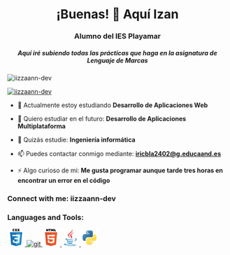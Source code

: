<h1 align="center">¡Buenas! 👋 Aquí Izan</h1>
<h3 align="center">Alumno del IES Playamar</h3>
<h5 align="center">Aquí iré subiendo todas las prácticas que haga en la asignatura de Lenguaje de Marcas</h5>

<p align="left"> <img src="https://komarev.com/ghpvc/?username=iizzaann-dev&label=Profile%20views&color=0e75b6&style=flat" alt="iizzaann-dev" /> </p>

<p align="left"> <a href="https://github.com/ryo-ma/github-profile-trophy"><img src="https://github-profile-trophy.vercel.app/?username=iizzaann-dev" alt="iizzaann-dev" /></a> </p>

- 🔭 Actualmente estoy estudiando **Desarrollo de Aplicaciones Web**

- 🌱 Quiero estudiar en el futuro: **Desarrollo de Aplicaciones Multiplataforma**

- 👯 Quizás estudie: **Ingeniería informática**

- 📫 Puedes contactar conmigo mediante: **iricbla2402@g.educaand.es**

- ⚡ Algo curioso de mi: **Me gusta programar aunque tarde tres horas en encontrar un error en el código**

<h3 align="left">Connect with me: iizzaann-dev</h3>
<p align="left">
</p>

<h3 align="left">Languages and Tools:</h3>
<p align="left"> <a href="https://www.w3schools.com/css/" target="_blank" rel="noreferrer"> <img src="https://raw.githubusercontent.com/devicons/devicon/master/icons/css3/css3-original-wordmark.svg" alt="css3" width="40" height="40"/> </a> <a href="https://git-scm.com/" target="_blank" rel="noreferrer"> <img src="https://www.vectorlogo.zone/logos/git-scm/git-scm-icon.svg" alt="git" width="40" height="40"/> </a> <a href="https://www.w3.org/html/" target="_blank" rel="noreferrer"> <img src="https://raw.githubusercontent.com/devicons/devicon/master/icons/html5/html5-original-wordmark.svg" alt="html5" width="40" height="40"/> </a> <a href="https://www.java.com" target="_blank" rel="noreferrer"> <img src="https://raw.githubusercontent.com/devicons/devicon/master/icons/java/java-original.svg" alt="java" width="40" height="40"/> </a> <a href="https://www.python.org" target="_blank" rel="noreferrer"> <img src="https://raw.githubusercontent.com/devicons/devicon/master/icons/python/python-original.svg" alt="python" width="40" height="40"/> </a> </p>
